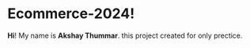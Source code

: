 ﻿# Ecommerce-2024!

**Hi**! My name is **Akshay Thummar**. this project created for only prectice.


